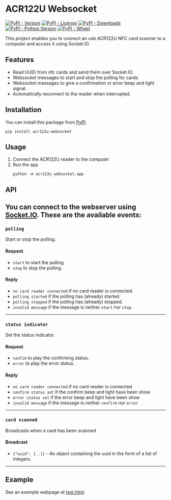 # ACR122U Websocket

[![PyPI - Version](https://img.shields.io/pypi/v/acr122u-websocket)](https://pypi.org/project/acr122u-websocket/)
[![PyPI - License](https://img.shields.io/pypi/l/acr122u-websocket)](https://pypi.org/project/acr122u-websocket/)
[![PyPI - Downloads](https://img.shields.io/pypi/dm/acr122u-websocket)](https://pypi.org/project/acr122u-websocket/)
[![PyPI - Python Version](https://img.shields.io/pypi/pyversions/acr122u-websocket)](https://pypi.org/project/acr122u-websocket/)
[![PyPI - Wheel](https://img.shields.io/pypi/wheel/acr122u-websocket)](https://pypi.org/project/acr122u-websocket/)

This project enables you to connect an usb ACR122U NFC card scanner to a computer and access it using Socket.IO.

## Features

- Read UUID from nfc cards and send them over Socket.IO.
- Websocket messages to start and stop the polling for cards.
- Websocket messages to give a confirmation or error beep and light signal.
- Automatically reconnect to the reader when interrupted.

## Installation

You can install this package from [PyPI](https://pypi.org/project/acr122u-websocket/).

```shell
pip install acr122u-websocket
```

## Usage

1. Connect the ACR122U reader to the computer
2. Run the app
    ```shell
    python -m acr122u_websocket.app
    ```

## API

You can connect to the webserver using [Socket.IO](https://socket.io).
These are the available events:
---

### `polling`

Start or stop the polling.

#### Request

- `start` to start the polling.
- `stop` to stop the polling.

#### Reply

- `no card reader connected` if no card reader is connected.
- `polling started` if the polling has (already) started.
- `polling stopped` if the polling has (already) stopped.
- `invalid message` if the message is neither `start` nor `stop`.

---

### `status indicator`

Set the status indicator.

#### Request

- `confim` to play the confirming status.
- `error` to play the error status.

#### Reply

- `no card reader connected` if no card reader is connected
- `confirm status set` if the confirm beep and light have been show
- `error status set` if the error beep and light have been show
- `invalid message` if the message is neither `confirm` nor `error`

---

### `card scanned`

Broadcasts when a card has been scanned

#### Broadcast

- `{"uuid": [..]}` - An object containing the uuid in the form of a list of integers.

---

## Example

See an example webpage at [test.html](acr122u_websocket/templates/test.html).
